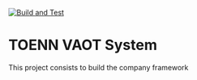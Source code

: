 [![Build and Test](https://github.com/Toenn-Vaot/toennvaotsystem/actions/workflows/dotnet-build-test.yml/badge.svg)](https://github.com/Toenn-Vaot/toennvaotsystem/actions/workflows/dotnet-build-test.yml)

# TOENN VAOT System
This project consists to build the company framework
